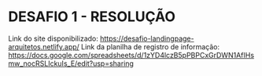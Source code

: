 # DESAFIO 1 - RESOLUÇÃO
Link do site disponibilizado: https://desafio-landingpage-arquitetos.netlify.app/
Link da planilha de registro de informação: https://docs.google.com/spreadsheets/d/1zYD4lczB5pPBPCxGrDWN1AfIHsmw_nocRSLIckuIs_E/edit?usp=sharing
